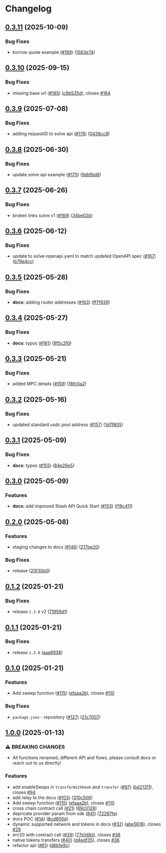 # Changelog

## [0.3.11](https://github.com/sprintertech/sprinter-sdk/compare/docs-v0.3.10...docs-v0.3.11) (2025-10-09)


### Bug Fixes

* borrow quote example ([#189](https://github.com/sprintertech/sprinter-sdk/issues/189)) ([1583e74](https://github.com/sprintertech/sprinter-sdk/commit/1583e74b750fd4b5a7fe1b5887f742221ea3061f))

## [0.3.10](https://github.com/sprintertech/sprinter-sdk/compare/docs-v0.3.9...docs-v0.3.10) (2025-09-15)


### Bug Fixes

* missing base url ([#185](https://github.com/sprintertech/sprinter-sdk/issues/185)) ([c9b535d](https://github.com/sprintertech/sprinter-sdk/commit/c9b535dd422413a9f06414ef8158f07c1b650462)), closes [#184](https://github.com/sprintertech/sprinter-sdk/issues/184)

## [0.3.9](https://github.com/sprintertech/sprinter-sdk/compare/docs-v0.3.8...docs-v0.3.9) (2025-07-08)


### Bug Fixes

* adding requestID to solve api  ([#178](https://github.com/sprintertech/sprinter-sdk/issues/178)) ([0438cc9](https://github.com/sprintertech/sprinter-sdk/commit/0438cc921ab037988d46f43f61bfe481d7a0e8b1))

## [0.3.8](https://github.com/sprintertech/sprinter-sdk/compare/docs-v0.3.7...docs-v0.3.8) (2025-06-30)

### Bug Fixes

- update solve api example ([#175](https://github.com/sprintertech/sprinter-sdk/issues/175)) ([9dbfbd8](https://github.com/sprintertech/sprinter-sdk/commit/9dbfbd8763e13b050e0bc3ca33414f6016a48cb4))

## [0.3.7](https://github.com/sprintertech/sprinter-sdk/compare/docs-v0.3.6...docs-v0.3.7) (2025-06-26)

### Bug Fixes

- broken links solve v1 ([#169](https://github.com/sprintertech/sprinter-sdk/issues/169)) ([34be02b](https://github.com/sprintertech/sprinter-sdk/commit/34be02b69ef86a3b7cb9d27ec1bb24f69889be40))

## [0.3.6](https://github.com/sprintertech/sprinter-sdk/compare/docs-v0.3.5...docs-v0.3.6) (2025-06-12)

### Bug Fixes

- update to solve-openapi.yaml to match updated OpenAPI spec ([#167](https://github.com/sprintertech/sprinter-sdk/issues/167)) ([b79e4cc](https://github.com/sprintertech/sprinter-sdk/commit/b79e4cc7ce82df46bb8a6894b11f379dd6536dbb))

## [0.3.5](https://github.com/sprintertech/sprinter-sdk/compare/docs-v0.3.4...docs-v0.3.5) (2025-05-28)

### Bug Fixes

- **docs:** adding router addresses ([#163](https://github.com/sprintertech/sprinter-sdk/issues/163)) ([ff7f939](https://github.com/sprintertech/sprinter-sdk/commit/ff7f939bf87b6730fb5cdf409f1541c2c4aa95b7))

## [0.3.4](https://github.com/sprintertech/sprinter-sdk/compare/docs-v0.3.3...docs-v0.3.4) (2025-05-27)

### Bug Fixes

- **docs:** typos ([#161](https://github.com/sprintertech/sprinter-sdk/issues/161)) ([9f5c2f0](https://github.com/sprintertech/sprinter-sdk/commit/9f5c2f09d873bff398fa350d91f36829c9ba6220))

## [0.3.3](https://github.com/sprintertech/sprinter-sdk/compare/docs-v0.3.2...docs-v0.3.3) (2025-05-21)

### Bug Fixes

- added MPC details ([#159](https://github.com/sprintertech/sprinter-sdk/issues/159)) ([16fc0a2](https://github.com/sprintertech/sprinter-sdk/commit/16fc0a28ff7925c2643a313d572773d10f1b4619))

## [0.3.2](https://github.com/sprintertech/sprinter-sdk/compare/docs-v0.3.1...docs-v0.3.2) (2025-05-16)

### Bug Fixes

- updated standard usdc pool address ([#157](https://github.com/sprintertech/sprinter-sdk/issues/157)) ([1d7f805](https://github.com/sprintertech/sprinter-sdk/commit/1d7f805851280185ef7f9627645935e4dc2cc962))

## [0.3.1](https://github.com/sprintertech/sprinter-sdk/compare/docs-v0.3.0...docs-v0.3.1) (2025-05-09)

### Bug Fixes

- **docs:** typos ([#155](https://github.com/sprintertech/sprinter-sdk/issues/155)) ([84e26e5](https://github.com/sprintertech/sprinter-sdk/commit/84e26e5f0439d8d4429f7936fd53d7d08804430e))

## [0.3.0](https://github.com/sprintertech/sprinter-sdk/compare/docs-v0.2.0...docs-v0.3.0) (2025-05-09)

### Features

- **docs:** add improved Stash API Quick Start ([#153](https://github.com/sprintertech/sprinter-sdk/issues/153)) ([f19c411](https://github.com/sprintertech/sprinter-sdk/commit/f19c411311d60f0f8af76590d0435e9d7716bad8))

## [0.2.0](https://github.com/sprintertech/sprinter-sdk/compare/docs-v0.1.3...docs-v0.2.0) (2025-05-08)

### Features

- staging changes to docs ([#146](https://github.com/sprintertech/sprinter-sdk/issues/146)) ([217be20](https://github.com/sprintertech/sprinter-sdk/commit/217be201118073cf5e01afedd5e6c213d10a5b5e))

### Bug Fixes

- release ([20f30b0](https://github.com/sprintertech/sprinter-sdk/commit/20f30b0ed2a6b8410650beb6825346e79b38eb8b))

## [0.1.2](https://github.com/sprintertech/sprinter-sdk/compare/docs-v0.1.1...docs-v0.1.2) (2025-01-21)

### Bug Fixes

- release `1.3.0` v2 ([71959d1](https://github.com/sprintertech/sprinter-sdk/commit/71959d1d8b5583fb27a36826415d5f7fe8ab9581))

## [0.1.1](https://github.com/sprintertech/sprinter-sdk/compare/docs-v0.1.0...docs-v0.1.1) (2025-01-21)

### Bug Fixes

- release `1.3.0` ([aaa6938](https://github.com/sprintertech/sprinter-sdk/commit/aaa69388e4910f92d53fe14ea08785cd63ef4176))

## [0.1.0](https://github.com/sprintertech/sprinter-sdk/compare/docs-v0.0.1...docs-v0.1.0) (2025-01-21)

### Features

- Add sweep function ([#115](https://github.com/sprintertech/sprinter-sdk/issues/115)) ([efaaa2b](https://github.com/sprintertech/sprinter-sdk/commit/efaaa2b3d8674e46b264caddcd373218c3f552c1)), closes [#110](https://github.com/sprintertech/sprinter-sdk/issues/110)

### Bug Fixes

- `package.json` - repository ([#127](https://github.com/sprintertech/sprinter-sdk/issues/127)) ([21c7007](https://github.com/sprintertech/sprinter-sdk/commit/21c70077d2e5ef83730f730990e849f8d54ec8c0))

## [1.0.0](https://github.com/ChainSafe/sprinter-ts/compare/docs-v0.0.1...docs-v1.0.0) (2025-01-13)

### ⚠ BREAKING CHANGES

- All functions renamed, different API and flows, please consult docs or reach out to us directly!

### Features

- add enableSwaps in `transferWithHook` and `transfer` ([#97](https://github.com/ChainSafe/sprinter-ts/issues/97)) ([bd21311](https://github.com/ChainSafe/sprinter-ts/commit/bd213119b2eb8f41d574cbf2fd81d63296d08816)), closes [#94](https://github.com/ChainSafe/sprinter-ts/issues/94)
- add relay to the docs ([#103](https://github.com/ChainSafe/sprinter-ts/issues/103)) ([310c506](https://github.com/ChainSafe/sprinter-ts/commit/310c5062dfbbcf25efd5bea012c03cb236b56547))
- Add sweep function ([#115](https://github.com/ChainSafe/sprinter-ts/issues/115)) ([efaaa2b](https://github.com/ChainSafe/sprinter-ts/commit/efaaa2b3d8674e46b264caddcd373218c3f552c1)), closes [#110](https://github.com/ChainSafe/sprinter-ts/issues/110)
- cross chain contract call ([#21](https://github.com/ChainSafe/sprinter-ts/issues/21)) ([69c0128](https://github.com/ChainSafe/sprinter-ts/commit/69c0128862aa8013d349a615a45a360dd091585e))
- depricate provider param from sdk ([#41](https://github.com/ChainSafe/sprinter-ts/issues/41)) ([72297fe](https://github.com/ChainSafe/sprinter-ts/commit/72297feaff4b98ffcb8ee8f3005f786c5cd9ae72))
- docs POC ([#14](https://github.com/ChainSafe/sprinter-ts/issues/14)) ([8cd800d](https://github.com/ChainSafe/sprinter-ts/commit/8cd800d0729a2d03f7fca821f5f69ef6556b1ac1))
- dynamic supported network and tokens in docs ([#32](https://github.com/ChainSafe/sprinter-ts/issues/32)) ([abe5618](https://github.com/ChainSafe/sprinter-ts/commit/abe5618f56a07548f26963d98bdbe9a7bb301655)), closes [#29](https://github.com/ChainSafe/sprinter-ts/issues/29)
- erc20 with contract call ([#39](https://github.com/ChainSafe/sprinter-ts/issues/39)) ([77e1d8d](https://github.com/ChainSafe/sprinter-ts/commit/77e1d8dceaa4ffa14931c4cddc7897048af9e607)), closes [#38](https://github.com/ChainSafe/sprinter-ts/issues/38)
- native tokens transfers ([#40](https://github.com/ChainSafe/sprinter-ts/issues/40)) ([d4edf35](https://github.com/ChainSafe/sprinter-ts/commit/d4edf3599f74ccce3827fc9291d1c2bcfcc5eea6)), closes [#36](https://github.com/ChainSafe/sprinter-ts/issues/36)
- refactor api ([#61](https://github.com/ChainSafe/sprinter-ts/issues/61)) ([d6b1e9c](https://github.com/ChainSafe/sprinter-ts/commit/d6b1e9caa9c4bf91442b119c19e8b7904a3f9af9))
